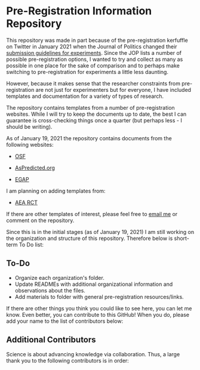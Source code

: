# Pre-Registration Information Repository

This repository was made in part because of the pre-registration kerfuffle on Twitter in January 2021 when the Journal of Politics changed their [submission guidelines for experiments](https://www.journals.uchicago.edu/journals/jop/instruct). Since the JOP lists a number of possible pre-registration options, I wanted to try and collect as many as possible in one place for the sake of comparison and to perhaps make switching to pre-registration for experiments a little less daunting. 

However, because it makes sense that the researcher constraints from pre-registration are not just for experimenters but for everyone, I have included templates and documentation for a variety of types of research. 

The repository contains templates from a number of pre-registration websites. While I will try to keep the documents up to date, the best I can guarantee is cross-checking things once a quarter (but perhaps less - I should be writing).

As of January 19, 2021 the repository contains documents from the following websites: 

* [OSF](https://osf.io/zab38/)

* [AsPredicted.org](https://aspredicted.org)

* [EGAP](https://egap.org/registry/)


I am planning on adding templates from: 

* [AEA RCT](https://www.socialscienceregistry.org/site/instructions)



If there are other templates of interest, please feel free to [email me](ecikanek@umich.edu) or comment on the repository. 

Since this is in the initial stages (as of January 19, 2021) I am still working on the organization and structure of this repository. Therefore below is short-term To Do list: 


## To-Do
* Organize each organization's folder. 
* Update READMEs with additional organizational information and observations about the files. 
* Add materials to folder with general pre-registration resources/links. 

If there are other things you think you could like to see here, you can let me know. Even better, you can contribute to this GitHub! When you do, please add  your name to the list of contributors below:

## Additional Contributors

Science is about advancing knowledge via collaboration. Thus, a large thank you to the following contributors is in order: 







